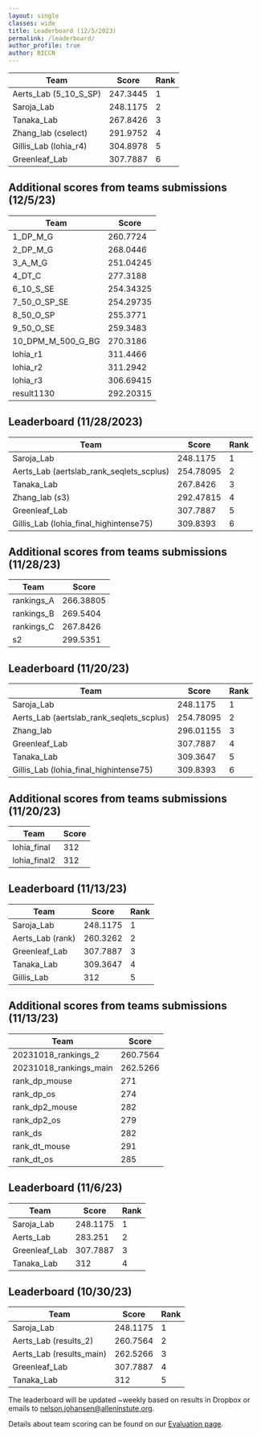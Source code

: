 ```yaml
---
layout: single
classes: wide
title: Leaderboard (12/5/2023)
permalink: /leaderboard/
author_profile: true
author: BICCN
---
```


Team | Score | Rank
--- | --- | --- 
Aerts_Lab (5_10_S_SP) | 247.3445 | 1
Saroja_Lab | 248.1175 | 2
Tanaka_Lab | 267.8426 | 3
Zhang_lab (cselect) | 291.9752 | 4
Gillis_Lab (lohia_r4) | 304.8978 | 5
Greenleaf_Lab | 307.7887 | 6

## Additional scores from teams submissions (12/5/23)

Team | Score 
--- | --- 
1_DP_M_G | 260.7724
2_DP_M_G | 268.0446
3_A_M_G | 251.04245
4_DT_C | 277.3188
6_10_S_SE | 254.34325
7_50_O_SP_SE | 254.29735
8_50_O_SP | 255.3771
9_50_O_SE | 259.3483
10_DPM_M_500_G_BG | 270.3186
lohia_r1 | 311.4466
lohia_r2 | 311.2942
lohia_r3 | 306.69415
result1130 | 292.20315



## Leaderboard (11/28/2023)

Team | Score | Rank
--- | --- | --- 
Saroja_Lab | 248.1175 | 1
Aerts_Lab (aertslab_rank_seqlets_scplus) | 254.78095 | 2
Tanaka_Lab | 267.8426 | 3
Zhang_lab (s3) | 292.47815 | 4
Greenleaf_Lab | 307.7887 | 5
Gillis_Lab (lohia_final_highintense75) | 309.8393 | 6

## Additional scores from teams submissions (11/28/23)

Team | Score 
--- | --- 
rankings_A | 266.38805
rankings_B | 269.5404
rankings_C | 267.8426
s2 | 299.5351

## Leaderboard (11/20/23)

Team | Score | Rank
--- | --- | --- 
Saroja_Lab | 248.1175 | 1
Aerts_Lab (aertslab_rank_seqlets_scplus) | 254.78095 | 2
Zhang_lab | 296.01155 | 3
Greenleaf_Lab | 307.7887 | 4
Tanaka_Lab | 309.3647 | 5
Gillis_Lab (lohia_final_highintense75) | 309.8393 | 6

## Additional scores from teams submissions (11/20/23)

Team | Score 
--- | --- 
lohia_final | 312
lohia_final2 | 312

## Leaderboard (11/13/23)

Team | Score | Rank
--- | --- | --- 
Saroja_Lab | 248.1175 | 1
Aerts_Lab (rank) | 260.3262 | 2
Greenleaf_Lab | 307.7887 | 3
Tanaka_Lab | 309.3647 | 4
Gillis_Lab | 312 | 5

## Additional scores from teams submissions (11/13/23)

Team | Score 
--- | --- 
20231018_rankings_2 | 260.7564
20231018_rankings_main | 262.5266
rank_dp_mouse | 271
rank_dp_os | 274
rank_dp2_mouse | 282
rank_dp2_os | 279
rank_ds | 282
rank_dt_mouse | 291
rank_dt_os | 285

## Leaderboard (11/6/23)

Team | Score | Rank
--- | --- | --- 
Saroja_Lab | 248.1175 | 1
Aerts_Lab | 283.251 | 2
Greenleaf_Lab | 307.7887 | 3
Tanaka_Lab | 312 | 4

## Leaderboard (10/30/23)

Team | Score | Rank
--- | --- | --- 
Saroja_Lab | 248.1175 | 1
Aerts_Lab (results_2) | 260.7564 | 2
Aerts_Lab (results_main) | 262.5266 | 3
Greenleaf_Lab | 307.7887 | 4
Tanaka_Lab | 312 | 5

The leaderboard will be updated ~weekly based on results in Dropbox or emails to nelson.johansen@alleninstute.org.

Details about team scoring can be found on our [Evaluation page](https//biccnchallenge.org/evaluation/#evaluation-metrics).

